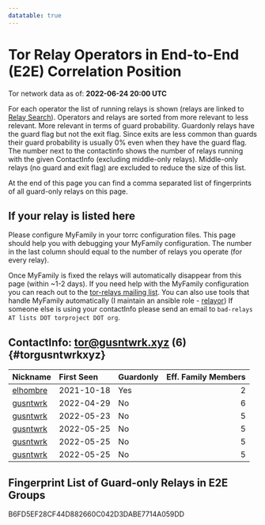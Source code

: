 ```yaml
---
datatable: true
---
```



# Tor Relay Operators in End-to-End (E2E) Correlation Position

Tor network data as of: **2022-06-24 20:00 UTC**

For each operator the list of running relays is shown (relays are linked to [Relay Search](https://metrics.torproject.org/rs.html)).
Operators and relays are sorted from more relevant to less relevant. More relevant in terms of guard probability.
Guardonly relays have the guard flag but not the exit flag.
Since exits are less common than guards their guard probability is usually 0% even when they have the guard flag.
The number next to the contactinfo shows the number of relays running with the given ContactInfo (excluding middle-only relays).
Middle-only relays (no guard and exit flag) are excluded to reduce the size of this list.

At the end of this page you can find a comma separated list of fingerprints of all guard-only relays on this page.

## If your relay is listed here
Please configure MyFamily in your torrc configuration files.
This page should help you with debugging your MyFamily configuration. The number in the last column should equal to the number of
relays you operate (for every relay).

Once MyFamily is fixed the relays will automatically disappear from this page (within ~1-2 days).
If you need help with the MyFamily configuration you can reach out to the
[tor-relays mailing list](https://lists.torproject.org/cgi-bin/mailman/listinfo/tor-relays).
You can also use tools that handle MyFamily automatically (I maintain an ansible role - 
[relayor](https://medium.com/@nusenu/deploying-tor-relays-with-ansible-6612593fa34d))
If someone else is using your contactInfo please send an email to ```bad-relays AT lists DOT torproject DOT org```.


## ContactInfo: tor@gusntwrk.xyz (6) {#torgusntwrkxyz}

| Nickname                                                                                            | First Seen   | Guardonly   |   Eff. Family Members |
|:----------------------------------------------------------------------------------------------------|:-------------|:------------|----------------------:|
| [elhombre](https://metrics.torproject.org/rs.html#details/B6FD5EF28CF44D882660C042D3DABE7714A059DD) | 2021-10-18   | Yes         |                     2 |
| [gusntwrk](https://metrics.torproject.org/rs.html#details/6933B9BC32FAF71AE2B8360EE8606354737AB5C3) | 2022-04-29   | No          |                     6 |
| [gusntwrk](https://metrics.torproject.org/rs.html#details/6A6C3391DA324E96973690BF45202F2C9159F884) | 2022-05-23   | No          |                     5 |
| [gusntwrk](https://metrics.torproject.org/rs.html#details/6D86FB336DE95CC14C588E92EB1FA1DDC7B8D1B6) | 2022-05-25   | No          |                     5 |
| [gusntwrk](https://metrics.torproject.org/rs.html#details/7EBB68DD851CA98DF268CAB7BD63D4A031855FB0) | 2022-05-25   | No          |                     5 |
| [gusntwrk](https://metrics.torproject.org/rs.html#details/7F39B23F6CD4CBC69C561D4A30C4DC35F0D06396) | 2022-05-25   | No          |                     5 |


## Fingerprint List of Guard-only Relays in E2E Groups

B6FD5EF28CF44D882660C042D3DABE7714A059DD
